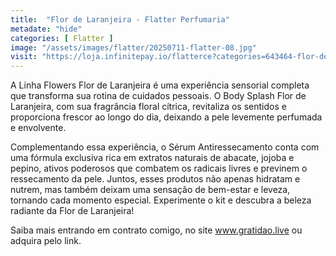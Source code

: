 ```yaml
---
title:  "Flor de Laranjeira - Flatter Perfumaria"
metadate: "hide"
categories: [ Flatter ]
image: "/assets/images/flatter/20250711-flatter-08.jpg"
visit: "https://loja.infinitepay.io/flatterce?categories=643464-flor-de-laranjeira"
---
```

A Linha Flowers Flor de Laranjeira é uma experiência sensorial completa que transforma sua rotina de cuidados pessoais. O Body Splash Flor de Laranjeira, com sua fragrância floral cítrica, revitaliza os sentidos e proporciona frescor ao longo do dia, deixando a pele levemente perfumada e envolvente.

Complementando essa experiência, o Sérum Antiressecamento conta com uma fórmula exclusiva rica em extratos naturais de abacate, jojoba e pepino, ativos poderosos que combatem os radicais livres e previnem o ressecamento da pele. Juntos, esses produtos não apenas hidratam e nutrem, mas também deixam uma sensação de bem-estar e leveza, tornando cada momento especial. Experimente o kit e descubra a beleza radiante da Flor de Laranjeira! 

Saiba mais entrando em contrato comigo, no site www.gratidao.live ou adquira pelo link.